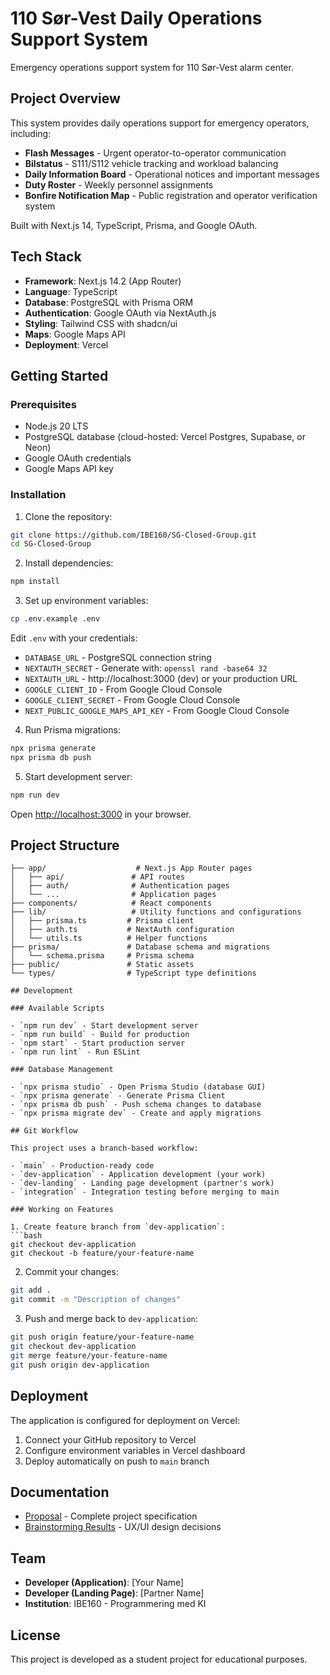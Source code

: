 # 110 Sør-Vest Daily Operations Support System

Emergency operations support system for 110 Sør-Vest alarm center.

## Project Overview

This system provides daily operations support for emergency operators, including:
- **Flash Messages** - Urgent operator-to-operator communication
- **Bilstatus** - S111/S112 vehicle tracking and workload balancing
- **Daily Information Board** - Operational notices and important messages
- **Duty Roster** - Weekly personnel assignments
- **Bonfire Notification Map** - Public registration and operator verification system

Built with Next.js 14, TypeScript, Prisma, and Google OAuth.

## Tech Stack

- **Framework**: Next.js 14.2 (App Router)
- **Language**: TypeScript
- **Database**: PostgreSQL with Prisma ORM
- **Authentication**: Google OAuth via NextAuth.js
- **Styling**: Tailwind CSS with shadcn/ui
- **Maps**: Google Maps API
- **Deployment**: Vercel

## Getting Started

### Prerequisites

- Node.js 20 LTS
- PostgreSQL database (cloud-hosted: Vercel Postgres, Supabase, or Neon)
- Google OAuth credentials
- Google Maps API key

### Installation

1. Clone the repository:
```bash
git clone https://github.com/IBE160/SG-Closed-Group.git
cd SG-Closed-Group
```

2. Install dependencies:
```bash
npm install
```

3. Set up environment variables:
```bash
cp .env.example .env
```

Edit `.env` with your credentials:
- `DATABASE_URL` - PostgreSQL connection string
- `NEXTAUTH_SECRET` - Generate with: `openssl rand -base64 32`
- `NEXTAUTH_URL` - http://localhost:3000 (dev) or your production URL
- `GOOGLE_CLIENT_ID` - From Google Cloud Console
- `GOOGLE_CLIENT_SECRET` - From Google Cloud Console
- `NEXT_PUBLIC_GOOGLE_MAPS_API_KEY` - From Google Cloud Console

4. Run Prisma migrations:
```bash
npx prisma generate
npx prisma db push
```

5. Start development server:
```bash
npm run dev
```

Open [http://localhost:3000](http://localhost:3000) in your browser.

## Project Structure

```
├── app/                    # Next.js App Router pages
│   ├── api/               # API routes
│   ├── auth/              # Authentication pages
│   └── ...                # Application pages
├── components/            # React components
├── lib/                   # Utility functions and configurations
│   ├── prisma.ts         # Prisma client
│   ├── auth.ts           # NextAuth configuration
│   └── utils.ts          # Helper functions
├── prisma/               # Database schema and migrations
│   └── schema.prisma     # Prisma schema
├── public/               # Static assets
└── types/                # TypeScript type definitions

## Development

### Available Scripts

- `npm run dev` - Start development server
- `npm run build` - Build for production
- `npm start` - Start production server
- `npm run lint` - Run ESLint

### Database Management

- `npx prisma studio` - Open Prisma Studio (database GUI)
- `npx prisma generate` - Generate Prisma Client
- `npx prisma db push` - Push schema changes to database
- `npx prisma migrate dev` - Create and apply migrations

## Git Workflow

This project uses a branch-based workflow:

- `main` - Production-ready code
- `dev-application` - Application development (your work)
- `dev-landing` - Landing page development (partner's work)
- `integration` - Integration testing before merging to main

### Working on Features

1. Create feature branch from `dev-application`:
```bash
git checkout dev-application
git checkout -b feature/your-feature-name
```

2. Commit your changes:
```bash
git add .
git commit -m "Description of changes"
```

3. Push and merge back to `dev-application`:
```bash
git push origin feature/your-feature-name
git checkout dev-application
git merge feature/your-feature-name
git push origin dev-application
```

## Deployment

The application is configured for deployment on Vercel:

1. Connect your GitHub repository to Vercel
2. Configure environment variables in Vercel dashboard
3. Deploy automatically on push to `main` branch

## Documentation

- [Proposal](./proposal.md) - Complete project specification
- [Brainstorming Results](./docs/brainstorming-session-results-2025-11-01.md) - UX/UI design decisions

## Team

- **Developer (Application)**: [Your Name]
- **Developer (Landing Page)**: [Partner Name]
- **Institution**: IBE160 - Programmering med KI

## License

This project is developed as a student project for educational purposes.
